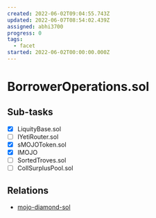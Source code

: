 ```yaml
---
created: 2022-06-02T09:04:55.743Z
updated: 2022-06-07T08:54:02.439Z
assigned: abhi3700
progress: 0
tags:
  - facet
started: 2022-06-02T00:00:00.000Z
---
```


# BorrowerOperations.sol

## Sub-tasks

- [x] LiquityBase.sol
- [ ] IYetiRouter.sol
- [x] sMOJOToken.sol
- [x] IMOJO
- [ ] SortedTroves.sol
- [ ] CollSurplusPool.sol

## Relations

- [mojo-diamond-sol](mojo-diamond-sol.md)
